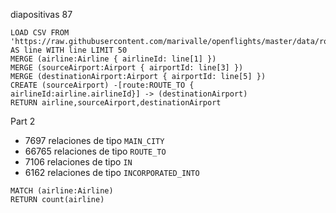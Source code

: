 
diapositivas 87

```neo4j
LOAD CSV FROM 'https://raw.githubusercontent.com/marivalle/openflights/master/data/routes.dat' AS line WITH line LIMIT 50
MERGE (airline:Airline { airlineId: line[1] })
MERGE (sourceAirport:Airport { airportId: line[3] })
MERGE (destinationAirport:Airport { airportId: line[5] })
CREATE (sourceAirport) -[route:ROUTE_TO { airlineId:airline.airlineId}] -> (destinationAirport)
RETURN airline,sourceAirport,destinationAirport
```

Part 2
-  7697 relaciones de tipo `MAIN_CITY`
- 66765 relaciones de tipo `ROUTE_TO`
-  7106 relaciones de tipo `IN`
-  6162 relaciones de tipo `INCORPORATED_INTO`
```neo4j
MATCH (airline:Airline)
RETURN count(airline)
```
